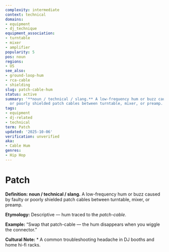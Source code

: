 ```yaml
---
complexity: intermediate
context: technical
domains:
- equipment
- dj_technique
equipment_association:
- turntable
- mixer
- amplifier
popularity: 5
pos: noun
regions:
- US
see_also:
- ground-loop-hum
- rca-cable
- shielding
slug: patch-cable-hum
status: active
summary: '**noun / technical / slang.** A low-frequency hum or buzz caused by faulty
  or poorly shielded patch cables between turntable, mixer, or preamp.'
tags:
- equipment
- dj-related
- technical
term: Patch
updated: '2025-10-06'
verification: unverified
aka:
- Cable Hum
genres:
- Hip Hop
---
```


# Patch

**Definition:** **noun / technical / slang.** A low-frequency hum or buzz caused by faulty or poorly shielded patch cables between turntable, mixer, or preamp.

**Etymology:** Descriptive — hum traced to the *patch-cable*.

**Example:** “Swap that patch-cable — the hum disappears when you wiggle the connector.”

**Cultural Note:** * A common troubleshooting headache in DJ booths and home hi-fi racks.


